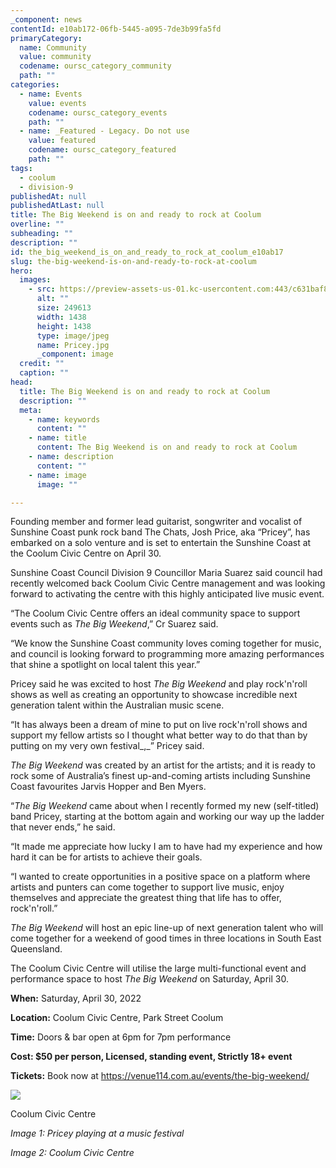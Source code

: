 ```yaml
---
_component: news
contentId: e10ab172-06fb-5445-a095-7de3b99fa5fd
primaryCategory:
  name: Community
  value: community
  codename: oursc_category_community
  path: ""
categories:
  - name: Events
    value: events
    codename: oursc_category_events
    path: ""
  - name: _Featured - Legacy. Do not use
    value: featured
    codename: oursc_category_featured
    path: ""
tags:
  - coolum
  - division-9
publishedAt: null
publishedAtLast: null
title: The Big Weekend is on and ready to rock at Coolum
overline: ""
subheading: ""
description: ""
id: the_big_weekend_is_on_and_ready_to_rock_at_coolum_e10ab17
slug: the-big-weekend-is-on-and-ready-to-rock-at-coolum
hero:
  images:
    - src: https://preview-assets-us-01.kc-usercontent.com:443/c631baf8-1b46-001f-580c-d0001b68b4a8/bba508bc-a326-4474-babf-93ae7e4120b6/Pricey.jpg
      alt: ""
      size: 249613
      width: 1438
      height: 1438
      type: image/jpeg
      name: Pricey.jpg
      _component: image
  credit: ""
  caption: ""
head:
  title: The Big Weekend is on and ready to rock at Coolum
  description: ""
  meta:
    - name: keywords
      content: ""
    - name: title
      content: The Big Weekend is on and ready to rock at Coolum
    - name: description
      content: ""
    - name: image
      image: ""

---
```

Founding member and former lead guitarist, songwriter and vocalist of Sunshine Coast punk rock band The Chats, Josh Price, aka “Pricey”, has embarked on a solo venture and is set to entertain the Sunshine Coast at the Coolum Civic Centre on April 30.

Sunshine Coast Council Division 9 Councillor Maria Suarez said council had recently welcomed back Coolum Civic Centre management and was looking forward to activating the centre with this highly anticipated live music event.

“The Coolum Civic Centre offers an ideal community space to support events such as *The Big Weekend*,” Cr Suarez said.

“We know the Sunshine Coast community loves coming together for music, and council is looking forward to programming more amazing performances that shine a spotlight on local talent this year.”

Pricey said he was excited to host *The Big Weekend* and play rock'n'roll shows as well as creating an opportunity to showcase incredible next generation talent within the Australian music scene.

“It has always been a dream of mine to put on live rock'n'roll shows and support my fellow artists so I thought what better way to do that than by putting on my very own festival\_,\_” Pricey said.

*The Big Weekend* was created by an artist for the artists; and it is ready to rock some of Australia’s finest up-and-coming artists including Sunshine Coast favourites Jarvis Hopper and Ben Myers.

“*The Big Weekend* came about when I recently formed my new (self-titled) band Pricey, starting at the bottom again and working our way up the ladder that never ends,” he said.

“It made me appreciate how lucky I am to have had my experience and how hard it can be for artists to achieve their goals.

“I wanted to create opportunities in a positive space on a platform where artists and punters can come together to support live music, enjoy themselves and appreciate the greatest thing that life has to offer, rock'n'roll.”

*The Big Weekend* will host an epic line-up of next generation talent who will come together for a weekend of good times in three locations in South East Queensland.

The Coolum Civic Centre will utilise the large multi-functional event and performance space to host *The Big Weekend* on Saturday, April 30.

**When:** Saturday, April 30, 2022

**Location:** Coolum Civic Centre, Park Street Coolum

**Time:** Doors & bar open at 6pm for 7pm performance

**Cost: $50 per person, Licensed, standing event, Strictly 18+ event**

**Tickets:** Book now at <https://venue114.com.au/events/the-big-weekend/>


![](https://preview-assets-us-01.kc-usercontent.com:443/c631baf8-1b46-001f-580c-d0001b68b4a8/f22d87bb-e1a4-4011-aede-26df84c3acbd/Coolum-Civic-Centre-1024x768.jpg)

Coolum Civic Centre

*Image 1: Pricey playing at a music festival*

*Image 2: Coolum Civic Centre*

